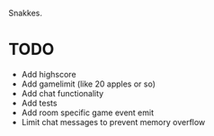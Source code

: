Snakkes.

TODO
====
* Add highscore
* Add gamelimit (like 20 apples or so)
* Add chat functionality
* Add tests
* Add room specific game event emit
* Limit chat messages to prevent memory overflow

